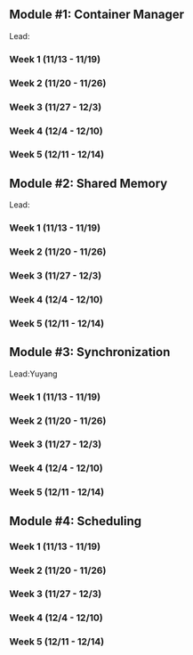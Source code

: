 ## Module #1: Container Manager
Lead:
### Week 1 (11/13 - 11/19)
### Week 2 (11/20 - 11/26)
### Week 3 (11/27 - 12/3)
### Week 4 (12/4 - 12/10)
### Week 5 (12/11 - 12/14)

## Module #2: Shared Memory
Lead:
### Week 1 (11/13 - 11/19)
### Week 2 (11/20 - 11/26)
### Week 3 (11/27 - 12/3)
### Week 4 (12/4 - 12/10)
### Week 5 (12/11 - 12/14)

## Module #3: Synchronization
Lead:Yuyang
### Week 1 (11/13 - 11/19)
### Week 2 (11/20 - 11/26)
### Week 3 (11/27 - 12/3)
### Week 4 (12/4 - 12/10)
### Week 5 (12/11 - 12/14)

## Module #4: Scheduling
### Week 1 (11/13 - 11/19)
### Week 2 (11/20 - 11/26)
### Week 3 (11/27 - 12/3)
### Week 4 (12/4 - 12/10)
### Week 5 (12/11 - 12/14)
